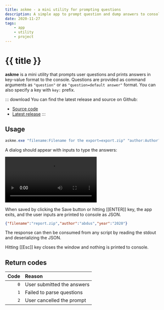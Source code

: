 ```yaml
---
title: askme - a mini utility for prompting questions
description: A simple app to prompt question and dump answers to console as JSON
date: 2020-11-27
tags:
    - app
    - utility
    - project
---
```


# {{ title }}

**askme** is a mini utility that prompts user questions and prints answers in key-value format to the console.
Questions are provided as command arguments as `"question"` or as `"question=default answer"` format. You can also specify a key with `key:` prefix.

::: download
You can find the latest release and source on Github:

- [Source code](https://github.com/abdusco/askme)
- [Latest release](https://github.com/abdusco/askme/releases)
:::

## Usage

```powershell
askme.exe "filename:Filename for the export=export.zip" "author:Author?" year
```

A dialog should appear with inputs to type the answers:

<video src="./askme.webm" autoplay loop controls playsinline></video>

When saved by clicking the Save button or hitting [[ENTER]] key, the app exits, and the user inputs are printed to console as JSON.

```json
{"filename":"report.zip","author":"abdus","year":"2020"}
```

The response can then be consumed from any script by reading the stdout and deserializing the JSON.

Hitting [[Esc]] key closes the window and nothing is printed to console.

## Return codes

| Code | Reason |
|-----:|:-------|
|`0`| User submitted the answers|
|`1`| Failed to parse questions|
|`2`| User cancelled the prompt|

